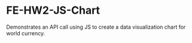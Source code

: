 # FE-HW2-JS-Chart

Demonstrates an API call using JS to create a data visualization chart for world currency.